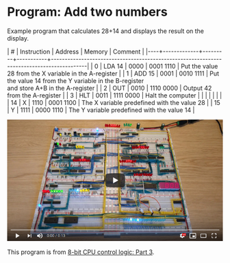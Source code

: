 # Program: Add two numbers

Example program that calculates 28+14 and displays the result on the display.

|  # | Instruction | Address | Memory    | Comment                                                                                   |
|----+-------------+---------+-----------+-------------------------------------------------------------------------------------------|
|  0 | LDA 14      |    0000 | 0001 1110 | Put the value 28 from the X variable in the A-register                                    |
|  1 | ADD 15      |    0001 | 0010 1111 | Put the value 14 from the Y variable in the B-register<br>and store A+B in the A-register |
|  2 | OUT         |    0010 | 1110 0000 | Output 42 from the A-register                                                             |
|  3 | HLT         |    0011 | 1111 0000 | Halt the computer                                                                         |
|    |             |         |           |                                                                                           |
| 14 | X           |    1110 | 0001 1100 | The X variable predefined with the value 28                                               |
| 15 | Y           |    1111 | 0000 1110 | The Y variable predefined with the value 14                                               |

[![YouTube video of computer](../resources/yt-add-two-numbers-thumb.png)](https://www.youtube.com/watch?v=i1SjtPZZONY "Click to play")

This program is from [8-bit CPU control logic: Part 3](https://www.youtube.com/watch?v=dHWFpkGsxOs).

